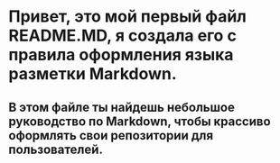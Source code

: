 # Привет, это мой первый файл README.MD, я создала его с правила оформления языка разметки Markdown.
## В этом файле ты найдешь небольшое руководство по Markdown, чтобы крассиво оформлять свои репозитории для пользователей.